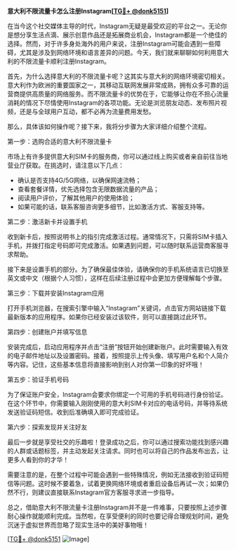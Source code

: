 **意大利不限流量卡怎么注册Instagram[[TG💪+ @donk5151](https://t.me/s/donk5151)]**

在当今这个社交媒体主导的时代，Instagram无疑是最受欢迎的平台之一。无论你是想分享生活点滴、展示创意作品还是拓展商业机会，Instagram都是一个绝佳的选择。然而，对于许多身处海外的用户来说，注册Instagram可能会遇到一些障碍，尤其是涉及到网络环境和语言差异的问题。今天，我们就来聊聊如何利用意大利的不限流量卡顺利注册Instagram。

首先，为什么选择意大利的不限流量卡呢？这其实与意大利的网络环境密切相关。意大利作为欧洲的重要国家之一，其移动互联网发展非常成熟，拥有众多可靠的运营商提供高质量的网络服务。而不限流量卡的优势在于，它能够让你在不担心流量消耗的情况下尽情使用Instagram的各项功能。无论是浏览朋友动态、发布照片视频，还是与全球用户互动，都不必再为流量费用发愁。

那么，具体该如何操作呢？接下来，我将分步骤为大家详细介绍整个流程。

第一步：选购合适的意大利不限流量卡

市场上有许多提供意大利SIM卡的服务商，你可以通过线上购买或者亲自前往当地营业厅获取。在挑选时，请注意以下几点：
- 确认是否支持4G/5G网络，以确保网速流畅；
- 查看套餐详情，优先选择包含无限数据流量的产品；
- 阅读用户评价，了解其他用户的使用体验；
- 如果可能的话，联系客服咨询更多细节，比如激活方式、客服支持等。

第二步：激活新卡并设置手机

收到新卡后，按照说明书上的指引完成激活过程。通常情况下，只需将SIM卡插入手机，并拨打指定号码即可完成激活。如果遇到问题，可以随时联系运营商客服寻求帮助。

接下来是设置手机的部分。为了确保最佳体验，请确保你的手机系统语言已切换至英文或中文（根据个人习惯），这样在后续注册过程中会更加方便理解每个步骤。

第三步：下载并安装Instagram应用

打开手机浏览器，在搜索引擎中输入“Instagram”关键词，点击官方网站链接下载最新版本的应用程序。如果你已经安装过该软件，则可以直接跳过此环节。

第四步：创建账户并填写信息

安装完成后，启动应用程序并点击“注册”按钮开始创建新账户。此时需要输入有效的电子邮件地址以及设置密码。接着，按照提示上传头像、填写用户名和个人简介等内容。记住，这些基本信息将直接影响到别人对你第一印象的好坏哦！

第五步：验证手机号码

为了保证账户安全，Instagram会要求你绑定一个可用的手机号码进行身份验证。在这个环节中，你需要输入刚刚使用的意大利SIM卡对应的电话号码，并等待系统发送验证码短信。收到后准确填入即可完成验证。

第六步：探索发现并关注好友

最后一步就是享受社交的乐趣啦！登录成功之后，你可以通过搜索功能找到感兴趣的人群或话题标签，并主动发起关注请求。同时也可以将自己的作品发布出去，让更多人看到你的才华！

需要注意的是，在整个过程中可能会遇到一些特殊情况，例如无法接收到验证码短信等问题。这时候不要着急，试着更换网络环境或者重启设备后再试一次；如果仍然不行，则建议直接联系Instagram官方客服寻求进一步指导。

总之，借助意大利不限流量卡注册Instagram并不是一件难事，只要按照上述步骤耐心操作就能顺利完成。当然啦，在享受便利的同时也要记得合理规划时间，避免沉迷于虚拟世界而忽略了现实生活中的美好事物哦！

[[TG💪+ @donk5151](https://t.me/s/donk5151) ![Image](https://i.postimg.cc/rwNCRYN7/Snipaste-2025-04-30-17-27-05.png)]